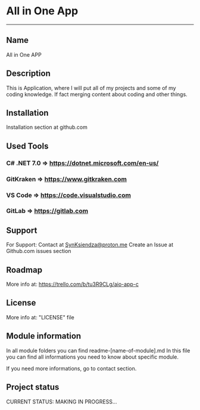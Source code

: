 # All in One App

---

## Name
All in One APP

## Description
This is Application, where I will put all of my projects and some of my coding knowledge.
If fact merging content about coding and other things.

## Installation
Installation section at github.com

## Used Tools
### C# .NET 7.0 => https://dotnet.microsoft.com/en-us/
### GitKraken   => https://www.gitkraken.com
### VS Code     => https://code.visualstudio.com
### GitLab      => https://gitlab.com

## Support
For Support:
    Contact at SynKsiendza@proton.me
    Create an Issue at Github.com issues section

## Roadmap
More info at: https://trello.com/b/tu3R9CLg/aio-app-c


## License
More info at: "LICENSE" file

## Module information
In all module folders you can find readme-[name-of-module].md
In this file you can find all informations you need to know about specific module.

If you need more informations, go to contact section.

## Project status
CURRENT STATUS: MAKING IN PROGRESS...

